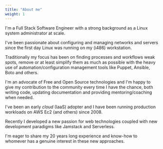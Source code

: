 ```yaml
---
title: "About me"
weight: 1
---
```


I'm a Full Stack Software Engineer with a strong background as a Linux system administrator at scale.

I've been passionate about configuring and managing networks and servers since the first day Linux was running on my (i486) workstation.

Traditionally my focus has been on finding processes and workflows weak spots, remove or at least simplify them as much as possible with the heavy use of automation/configuration management tools like Puppet, Ansible, Boto and others.

I'm an advocate of Free and Open Source technologies and I'm happy to give my contribution to the community every time I have the chance, both writing code, updating documentation and providing mentoring/coaching when needed.

I've been an early _cloud_ (IaaS) adopter and I have been running production workloads on AWS Ec2 (and others) since 2008.

Recently I developed a new passion for web technologies coupled with new development paradigms like Jamstack and Serverless.

I'm eager to share my 20 years long experience and know-how to whomever has a genuine interest in these new approaches.
